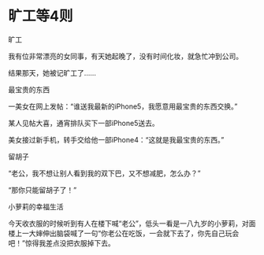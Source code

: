 # 旷工等4则

旷工

我有位非常漂亮的女同事，有天她起晚了，没有时间化妆，就急忙冲到公司。

结果那天，她被记旷工了……

最宝贵的东西

一美女在网上发帖：“谁送我最新的iPhone5，我愿意用最宝贵的东西交换。”

某人见帖大喜，通宵排队买下一部iPhone5送去。

美女接过新手机，转手交给他一部iPhone4：“这就是我最宝贵的东西。”

留胡子

“老公，我不想让别人看到我的双下巴，又不想减肥，怎么办？”

“那你只能留胡子了！”

小萝莉的幸福生活

今天收衣服的时候听到有人在楼下喊“老公”，低头一看是一八九岁的小萝莉，对面楼上一大婶伸出脑袋喊了一句“你老公在吃饭，一会就下去了，你先自己玩会吧！”惊得我差点没把衣服掉下去。